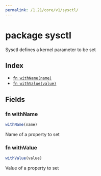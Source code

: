 ```yaml
---
permalink: /1.21/core/v1/sysctl/
---
```


# package sysctl

Sysctl defines a kernel parameter to be set

## Index

* [`fn withName(name)`](#fn-withname)
* [`fn withValue(value)`](#fn-withvalue)

## Fields

### fn withName

```ts
withName(name)
```

Name of a property to set

### fn withValue

```ts
withValue(value)
```

Value of a property to set